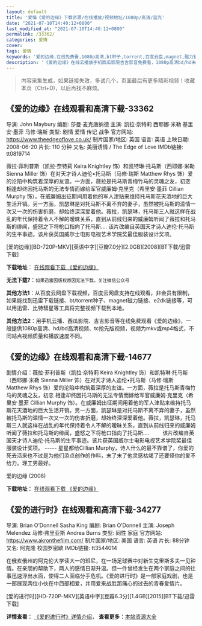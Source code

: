 ```yaml
---
layout: default
title: '爱情《爱的边缘》下载资源/在线播放/视频地址/1080p/高清/蓝光'
date: "2021-07-10T14:40:12+0800"
last_modified_at: "2021-07-10T14:40:12+0800"
permalink: /33362/
categories: 爱情
cover:
tags: 爱情
keywords: '爱的边缘,在线免费看,1080p高清,bt种子,torrent,百度云盘,magnet,磁力链,迅雷下载资源'
description: '《爱的边缘》在线云播放手机西瓜影院吉吉影音免费看，1080p高清bd/hd未删减完整版和tc抢先枪版，mkv/mp4格式，附带bt/torrent种子、magnet/磁力链、百度云盘、网盘资源迅雷下载链接'
---
```


>内容采集生成，如果链接失效，多试几个，页面最后有更多精彩视频！收藏本页（Ctrl+D)，以后再找不麻烦。


## 《爱的边缘》在线观看和高清下载-33362

导演: John Maybury 编剧: 莎曼·麦克唐纳德 主演: 凯拉·奈特莉 西耶娜·米勒 基里安·墨菲 马修·瑞斯 类型: 剧情 爱情 传记 战争 官方网站: https://www.theedgeoflove.co.uk/ 制片国家/地区: 英国 语言: 英语 上映日期: 2008-06-20 片长: 110 分钟 又名: 美丽诱情 / The Edge of Love IMDb链接: tt0819714

薇拉·菲利普斯（凯拉·奈特莉 Keira Knightley 饰）和凯特琳·托马斯（西耶娜·米勒 Sienna Miller 饰）在对天才诗人迪伦•托马斯（马修·瑞斯 Matthew Rhys 饰）爱的沦陷中构筑着深厚的友谊。一方面，薇拉是托马斯青梅竹马的灵魂之友，初恋 相逢却终因托马斯的无法专情而嫁给军官威廉姆·克里克（希里安·墨菲 Cillian Murphy 饰）。在威廉姆出征期间用着他的军人津贴来维持托马斯花天酒地的巨大生活开销。另一方面，凯瑟琳是对托马斯不离不弃的妻子，虽然被托马斯的滥情一次又一次的伤害折磨，却始终深深爱着他。薇拉，凯瑟琳，托马斯三人就这样在战乱的年代保持着令人不解的暧昧关系，直到从前线归来的威廉姆听闻了薇拉和托马斯的绯闻，盛怒之下将枪口指向了托马斯…. 该片改编自英国天才诗人迪伦·托马斯的生平事迹。该片获英国威尔士电影电视艺术学院奖最佳服装设计奖项。


[爱的边缘][BD-720P-MKV][英语中字][豆瓣7.0分][2.0GB][2008][BT下载/迅雷下载]

**下载地址**： [在线观看下载 《爱的边缘》](https://www.btdx8.com/torrent/the_edge_of_love_2008.html) 


**无法下载?**：`如果迅雷因版权原因无法下载，关注微信公众号 `

**其他方法1**：从百度云网盘下载视频，百度云网盘支持在线观看，非会员有限制，如果能找到迅雷下载链接、bt/torrent种子、magnet磁力链接、e2dk链接等，可以用迅雷、比特彗星等工具将完整视频下载到本地。

**其他方法2**：用手机云播、西瓜影院、吉吉影音等在线免费观看《爱的边缘》，一般提供1080p高清、hd/bd高清视频、tc抢先版视频，视频为mkv或mp4格式，不同站点视频质量和播放速度不同。


## 《爱的边缘》在线观看和高清下载-14677

剧情介绍：薇拉·菲利普斯（凯拉·奈特莉 Keira Knightley 饰）和凯特琳·托马斯（西耶娜·米勒 Sienna Miller 饰）在对天才诗人迪伦•托马斯（马修·瑞斯 Matthew Rhys 饰）爱的沦陷中构筑着深厚的友谊。一方面，薇拉是托马斯青梅竹马的灵魂之友，初恋 相逢却终因托马斯的无法专情而嫁给军官威廉姆·克里克（希里安·墨菲 Cillian Murphy 饰）。在威廉姆出征期间用着他的军人津贴来维持托马斯花天酒地的巨大生活开销。另一方面，凯瑟琳是对托马斯不离不弃的妻子，虽然被托马斯的滥情一次又一次的伤害折磨，却始终深深爱着他。薇拉，凯瑟琳，托马斯三人就这样在战乱的年代保持着令人不解的暧昧关系，直到从前线归来的威廉姆听闻了薇拉和托马斯的绯闻，盛怒之下将枪口指向了托马斯….  　　该片改编自英国天才诗人迪伦·托马斯的生平事迹。该片获英国威尔士电影电视艺术学院奖最佳服装设计奖项。 ----- 星星都给Cillian Murphy，诗人什么的最不靠谱了，你爱的死去活来也不过是为他们添点创作的作料，末了末了他灵感枯竭了还要怪你的爱不给力。理工男最好。


爱的边缘 (2008)

**下载地址**： [在线观看下载 《爱的边缘》](https://www.btbtdy.me/btdy/dy5101.html) 


## 《爱的进行时》在线观看和高清下载-34277

导演: Brian O’Donnell Sasha King 编剧: Brian O’Donnell 主演: Joseph Melendez 马修·弗里亚斯 Andrea Burns 类型: 同性 家庭 官方网站: https://www.akronthefilm.com/ 制片国家/地区: 美国 语言: 英语 片长: 88分钟 又名: 阿克隆 校园罗密欧 IMDb链接: tt3544014

在俄亥俄州的阿克伦大学读大一的班尼，在一场足球赛中对新生克里斯多夫一见钟情。在亲朋的帮助下，两人的感情日渐升温。但一件曾经发生在两个家庭之间的往事迅速浮出水面，使得二人面临分手危机。《爱的进行时》是一部家庭戏剧，也是一部展现两位小伙在中西部相爱，并用爱来战胜那痛心的过去的青春爱情片。


[爱的进行时][HD-720P-MKV][英语中字][豆瓣6.3分][1.4GB][2015][BT下载/迅雷下载]

**详情查看**： [《爱的进行时》详情介绍](/movie/34277/)， **查看更多**：[本站资源大全](/movie/t/all/)

